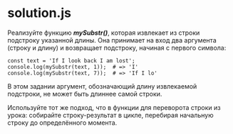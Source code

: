 # solution.js #
Реализуйте функцию ***mySubstr()***, которая извлекает из строки подстроку указанной длины. Она принимает на вход два аргумента (строку и длину) и возвращает подстроку, начиная с первого символа:

```
const text = 'If I look back I am lost';
console.log(mySubstr(text, 1));  # => 'I'
console.log(mySubstr(text, 7));  # => 'If I lo'
```

В этом задании аргумент, обозначающий длину извлекаемой подстроки, не может быть длиннее самой строки.

Используйте тот же подход, что в функции для переворота строки из урока: собирайте строку-результат в цикле, перебирая начальную строку до определённого момента.